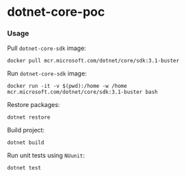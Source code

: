 # dotnet-core-poc

### Usage

Pull `dotnet-core-sdk` image:
```shell
docker pull mcr.microsoft.com/dotnet/core/sdk:3.1-buster
```

Run `dotnet-core-sdk` image:
```shell
docker run -it -v $(pwd):/home -w /home mcr.microsoft.com/dotnet/core/sdk:3.1-buster bash
```

Restore packages:
```shell
dotnet restore
```

Build project:
```shell
dotnet build
```

Run unit tests using `NUunit`:
```shell
dotnet test
```
